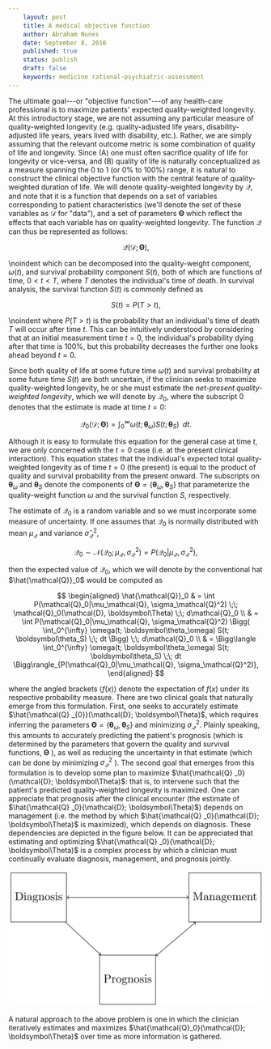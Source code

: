 ```yaml
---
    layout: post
    title: A medical objective function
    author: Abraham Nunes
    date: September 8, 2016
    published: true
    status: publish
    draft: false
    keywords: medicine rational-psychiatric-assessment
---
```


<script type="text/x-mathjax-config">
MathJax.Hub.Config({
  tex2jax: {inlineMath: [['$','$'], ['\\(','\\)']]}
});
</script>
<script type="text/javascript"
  src="https://cdn.mathjax.org/mathjax/latest/MathJax.js?config=TeX-AMS-MML_HTMLorMML">
</script>

The ultimate goal---or "objective function"---of any health-care professional is to maximize patients' expected quality-weighted longevity. At this introductory stage, we are not assuming any particular measure of quality-weighted longevity (e.g. quality-adjusted life years, disability-adjusted life years, years lived with disability, etc.). Rather, we are simply assuming that the relevant outcome metric is some combination of quality of life and longevity. Since (A) one must often sacrifice quality of life for longevity or vice-versa, and (B) quality of life is naturally conceptualized as a measure spanning the 0 to 1 (or 0\% to 100\%) range, it is natural to construct the clinical objective function with the central feature of quality-weighted duration of life. We will denote quality-weighted longevity by $\mathcal{Q}$, and note that it is a function that depends on a set of variables corresponding to patient characteristics (we'll denote the set of these variables as $\mathcal{D}$ for "data"), and a set of parameters $\boldsymbol\Theta$ which reflect the effects that each variable has on quality-weighted longevity. The function $\mathcal{Q}$ can thus be represented as follows:

$$
\mathcal{Q}(\mathcal{D}; \boldsymbol\Theta),
$$

\noindent which can be decomposed into the quality-weight component, $\omega(t)$, and survival probability component $S(t)$, both of which are functions of time, $0 < t < T$, where $T$ denotes the individual's time of death. In survival analysis, the survival function $S(t)$ is commonly defined as

$$
S(t) = P(T > t),
$$

\noindent where $P(T>t)$ is the probability that an individual's time of death $T$ will occur after time $t$. This can be intuitively understood by considering that at an initial measurement time $t=0$, the individual's probability dying after that time is 100\%, but this probability decreases the further one looks ahead beyond $t = 0$.

Since both quality of life at some future time $\omega(t)$ and survival probability at some future time $S(t)$ are both uncertain, if the clinician seeks to maximize quality-weighted longevity, he or she must estimate the _net-present quality-weighted longevity_, which we will denote by $\mathcal{Q}_0$, where the subscript 0 denotes that the estimate is made at time $t=0$:

$$
\begin{equation}
\mathcal{Q}_0(\mathcal{D}; \boldsymbol\Theta) = \int_0^{\infty} \omega(t; \boldsymbol\theta_\omega) S(t; \boldsymbol\theta_S) \;\; dt.
\end{equation}
$$

Although it is easy to formulate this equation for the general case at time $t$, we are only concerned with the $t=0$ case (i.e. at the present clinical interaction). This equation states that the individual's expected total quality-weighted longevity as of time $t=0$ (the present) is equal to the product of quality and survival probability from the present onward. The subscripts on $\boldsymbol\theta_\omega$ and $\boldsymbol\theta_S$ denote the components of $\boldsymbol\Theta = \lbrace \boldsymbol\theta_\omega, \boldsymbol\theta_S \rbrace$ that parameterize the quality-weight function $\omega$ and the survival function $S$, respectively.

The estimate of $\mathcal{Q} _0$ is a random variable and so we must incorporate some measure of uncertainty. If one assumes that $\mathcal{Q} _0$ is normally distributed with mean $\mu _\mathcal{Q}$ and variance $\hat{\sigma} _\mathcal{Q}^2$,

$$
\mathcal{Q}_0 \sim \mathcal{N}(\mathcal{Q}_0 ; \mu_\mathcal{Q}, \sigma_\mathcal{Q}^2) = P(\mathcal{Q}_0|\mu_\mathcal{Q}, \sigma_\mathcal{Q}^2),
$$

then the expected value of $\mathcal{Q}_0$, which we will denote by the conventional hat $\hat{\mathcal{Q}}_0$ would be computed as

$$
\begin{aligned}
\hat{\mathcal{Q}}_0 & = \int P(\mathcal{Q}_0|\mu_\mathcal{Q}, \sigma_\mathcal{Q}^2) \;\; \mathcal{Q}_0(\mathcal{D}, \boldsymbol\Theta) \;\; d\mathcal{Q}_0 \\
& = \int P(\mathcal{Q}_0|\mu_\mathcal{Q}, \sigma_\mathcal{Q}^2) \Bigg( \int_0^{\infty} \omega(t; \boldsymbol\theta_\omega) S(t; \boldsymbol\theta_S) \;\; dt \Bigg) \;\; d\mathcal{Q}_0 \\
& = \Bigg\langle \int_0^{\infty} \omega(t; \boldsymbol\theta_\omega) S(t; \boldsymbol\theta_S) \;\; dt \Bigg\rangle_{P(\mathcal{Q}_0|\mu_\mathcal{Q}, \sigma_\mathcal{Q}^2)},
\end{aligned}
$$

where the angled brackets $\langle f(x) \rangle$ denote the expectation of $f(x)$ under its respective probability measure. There are two clinical goals that naturally emerge from this formulation. First, one seeks to accurately estimate $\hat{\mathcal{Q} _{0}}(\mathcal{D}; \boldsymbol\Theta)$, which requires inferring the parameters $\boldsymbol\Theta = \lbrace \boldsymbol\theta _{\omega}, \boldsymbol\theta _{S} \rbrace$ and minimizing $\sigma _{\mathcal{Q}}^2$. Plainly speaking, this amounts to accurately predicting the patient's prognosis (which is determined by the parameters that govern the quality and survival functions, $\boldsymbol\Theta$ ), as well as reducing the uncertainty in that estimate (which can be done by minimizing $\sigma _{\mathcal{Q}}^2$ ). The second goal that emerges from this formulation is to develop some plan to maximize $\hat{\mathcal{Q} _0}(\mathcal{D}; \boldsymbol\Theta)$: that is, to intervene such that the patient's predicted quality-weighted longevity is maximized. One can appreciate that prognosis after the clinical encounter (the estimate of $\hat{\mathcal{Q} _0}(\mathcal{D}; \boldsymbol\Theta)$) depends on management (i.e. the method by which $\hat{\mathcal{Q} _0}(\mathcal{D}; \boldsymbol\Theta)$ is maximized), which depends on diagnosis. These dependencies are depicted in the figure below. It can be appreciated that estimating and optimizing $\hat{\mathcal{Q} _0}(\mathcal{D}; \boldsymbol\Theta)$ is a complex process by which a clinician must continually evaluate diagnosis, management, and prognosis jointly.


![The relationship between diagnosis, prognosis, and management.](/figures/dx-px-mgmt.png)

A natural approach to the above problem is one in which the clinician iteratively estimates and maximizes $\hat{\mathcal{Q}_0}(\mathcal{D}; \boldsymbol\Theta)$ over time as more information is gathered.
